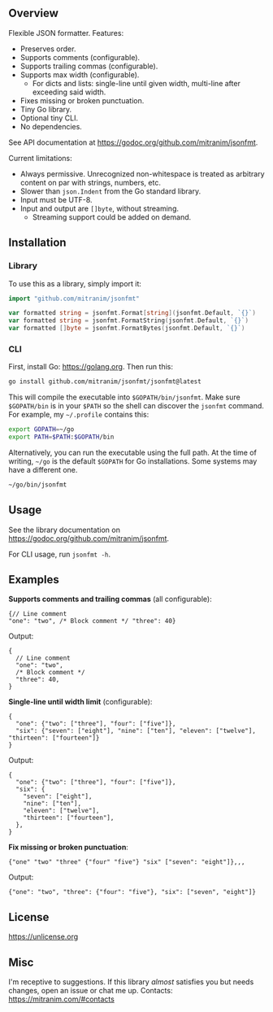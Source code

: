 ## Overview

Flexible JSON formatter. Features:

* Preserves order.
* Supports comments (configurable).
* Supports trailing commas (configurable).
* Supports max width (configurable).
  * For dicts and lists: single-line until given width, multi-line after
    exceeding said width.
* Fixes missing or broken punctuation.
* Tiny Go library.
* Optional tiny CLI.
* No dependencies.

See API documentation at https://godoc.org/github.com/mitranim/jsonfmt.

Current limitations:

* Always permissive. Unrecognized non-whitespace is treated as arbitrary content on par with strings, numbers, etc.
* Slower than `json.Indent` from the Go standard library.
* Input must be UTF-8.
* Input and output are `[]byte`, without streaming.
  * Streaming support could be added on demand.

## Installation

### Library

To use this as a library, simply import it:

```go
import "github.com/mitranim/jsonfmt"

var formatted string = jsonfmt.Format[string](jsonfmt.Default, `{}`)
var formatted string = jsonfmt.FormatString(jsonfmt.Default, `{}`)
var formatted []byte = jsonfmt.FormatBytes(jsonfmt.Default, `{}`)
```

### CLI

First, install Go: https://golang.org. Then run this:

```sh
go install github.com/mitranim/jsonfmt/jsonfmt@latest
```

This will compile the executable into `$GOPATH/bin/jsonfmt`. Make sure `$GOPATH/bin` is in your `$PATH` so the shell can discover the `jsonfmt` command. For example, my `~/.profile` contains this:

```sh
export GOPATH=~/go
export PATH=$PATH:$GOPATH/bin
```

Alternatively, you can run the executable using the full path. At the time of writing, `~/go` is the default `$GOPATH` for Go installations. Some systems may have a different one.

```sh
~/go/bin/jsonfmt
```

## Usage

See the library documentation on https://godoc.org/github.com/mitranim/jsonfmt.

For CLI usage, run `jsonfmt -h`.

## Examples

**Supports comments and trailing commas** (all configurable):

```jsonc
{// Line comment
"one": "two", /* Block comment */ "three": 40}
```

Output:

```jsonc
{
  // Line comment
  "one": "two",
  /* Block comment */
  "three": 40,
}
```

**Single-line until width limit** (configurable):

```jsonc
{
  "one": {"two": ["three"], "four": ["five"]},
  "six": {"seven": ["eight"], "nine": ["ten"], "eleven": ["twelve"], "thirteen": ["fourteen"]}
}
```

Output:

```jsonc
{
  "one": {"two": ["three"], "four": ["five"]},
  "six": {
    "seven": ["eight"],
    "nine": ["ten"],
    "eleven": ["twelve"],
    "thirteen": ["fourteen"],
  },
}
```

**Fix missing or broken punctuation**:

```jsonc
{"one" "two" "three" {"four" "five"} "six" ["seven": "eight"]},,,
```

Output:

```jsonc
{"one": "two", "three": {"four": "five"}, "six": ["seven", "eight"]}
```

## License

https://unlicense.org

## Misc

I'm receptive to suggestions. If this library _almost_ satisfies you but needs changes, open an issue or chat me up. Contacts: https://mitranim.com/#contacts
